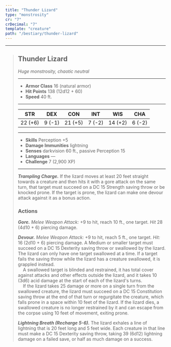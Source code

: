 ```yaml
---
title: "Thunder Lizard"
type: "monstrosity"
cr: "7"
crDecimal: "7"
template: "creature"
path: "/bestiary/thunder-lizard"
---
```


___
>
> ## Thunder Lizard
>*Huge monstrosity, chaotic neutral*
> ___
>
> - **Armor Class** 16 (natural armor)
> - **Hit Points** 138 (12d12 + 60)
> - **Speed** 40 ft.
>___
>
>|STR|DEX|CON|INT|WIS|CHA|
>|:---:|:---:|:---:|:---:|:---:|:---:|
>|22 (+6)|9 (-1)|21 (+5)|7 (-2)|14 (+2)|6 (-2)|
>___
>
> - **Skills** Perception +5
> - **Damage Immunities** lightning
> - **Senses** darkvision 60 ft., passive Perception 15
> - **Languages** —
> - **Challenge** 7 (2,900 XP)
> ___
>
> ***Trampling Charge.*** If the lizard moves at least 20 feet straight towards a creature and then hits it with a gore attack on the same turn, that target must succeed on a DC 15 Strength saving throw or be knocked prone. If the target is prone, the lizard can make one devour attack against it as a bonus action.
>
> ### Actions
> ***Gore.*** *Melee Weapon Attack:* +9 to hit, reach 10 ft., one target. *Hit* 28 (4d10 + 6) piercing damage.
>
> ***Devour.*** *Melee Weapon Attack:* +9 to hit, reach 5 ft., one target. *Hit:* 16 (2d10 + 6) piercing damage. A Medium or smaller target must succeed on a DC 15 Dexterity saving throw or swallowed by the lizard. The lizard can only have one target swallowed at a time. If a target fails the saving throw while the lizard has a creature swallowed, it is grappled instead.
> <br>&nbsp;&nbsp;&nbsp; A swallowed target is blinded and restrained, it has total cover against attacks and other effects outside the lizard, and it takes 10 (3d6) acid damage at the start of each of the lizard's turns.
> <br>&nbsp;&nbsp;&nbsp; If the lizard takes 25 damage or more on a single turn from the swallowed creature, the lizard must succeed on a DC 15 Constitution saving throw at the end of that turn or regurgitate the creature, which falls prone in a space within 10 feet of the lizard. If the lizard dies, a swallowed creature is no longer restrained by it and can escape from the corpse using 10 feet of movement, exiting prone.
>
> ***Lightning Breath (Recharge 5-6).*** The lizard exhales a line of lightning that is 20 feet long and 5 feet wide. Each creature in that line must make a DC 15 Dexter&shy;ity saving throw, taking 39 (6d12) lightning damage on a failed save, or half as much damage on a success.
